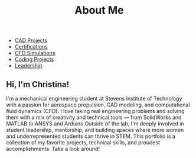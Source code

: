 <!DOCTYPE html>
<html>
<head>
  <meta charset="UTF-8">
  <title>About Me | Christina Alexandrov</title>
  <link rel="stylesheet" href="style.css">
</head>
<body>

  <header>
    <h1>About Me</h1>
  </header>

  <nav>
    <ul>
      <li><a href="cad.html">CAD Projects</a></li>
      <li><a href="certs.html">Certifications</a></li>
      <li><a href="cfd.html">CFD Simulations</a></li>
      <li><a href="code.html">Coding Projects</a></li>
      <li><a href="leadership.html">Leadership</a></li>
    </ul>
  </nav>

  <section>
    <h2>Hi, I'm Christina!</h2>
    <p>I'm a mechanical engineering student at Stevens Institute of Technology with a passion for aerospace propulsion, CAD modeling, and computational fluid dynamics (CFD). I love taking real engineering problems and solving them with a mix of creativity and technical tools — from SolidWorks and MATLAB to ANSYS and Arduino.Outside of the lab, I'm deeply involved in student leadership, mentorship, and building spaces where more women and underrepresented students can thrive in STEM. This portfolio is a collection of my favorite projects, technical skills, and proudest accomplishments. Take a look around!</p>
  </section>

</body>
</html>
